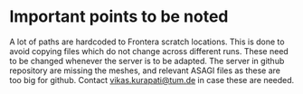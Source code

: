 # Important points to be noted

A lot of paths are hardcoded to Frontera scratch locations. This is done to avoid copying files which do not change across different runs. These need to be changed whenever the server is to be adapted.
The server in github repository are missing the meshes, and relevant ASAGI files as these are too big for github. Contact vikas.kurapati@tum.de in case these are needed.
